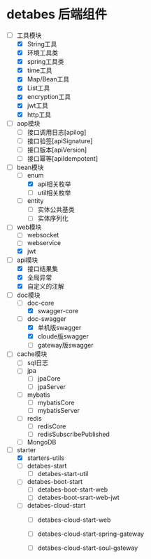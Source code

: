 # detabes 后端组件
* [ ] 工具模块
    - [x] String工具
    - [x] 环境工具类 
    - [x] spring工具类 
    - [x] time工具
    - [x] Map/Bean工具
    - [x] List工具
    - [x] encryption工具
    - [x] jwt工具
    - [x] http工具
    
* [ ] aop模块
    - [ ] 接口调用日志[apilog] 
    - [ ] 接口验签[apiSignature]
    - [ ] 接口版本[apiVersion]
    - [ ] 接口幂等[apiIdempotent]  
    
* [ ] bean模块
    - [ ] enum
        - [x] api相关枚举
        - [ ] util相关枚举
    - [ ] entity
        - [ ] 实体公共基类
        - [ ] 实体序列化
            
* [ ] web模块    
    - [ ] websocket
    - [ ] webservice
    - [x] jwt
    
* [ ] api模块
    - [x] 接口结果集
    - [x] 全局异常
    - [x] 自定义的注解
 
* [ ] doc模块
    - [ ] doc-core
        - [x] swagger-core
    - [ ] doc-swagger
        - [x] 单机版swagger
        - [x] cloude版swagger
        - [ ] gateway版swagger
 
* [ ] cache模块
    - [ ] sql日志
    - [ ] jpa
        - [ ] jpaCore
        - [ ] jpaServer
    - [ ] mybatis
        - [ ] mybatisCore
        - [ ] mybatisServer
    - [ ] redis
        - [ ] redisCore
        - [ ] redisSubscribePublished
    - [ ] MongoDB
    
* [ ] starter
    - [x] starters-utils
    - [ ] detabes-start
        - [ ] detabes-start-util
    - [ ] detabes-boot-start
        - [ ] detabes-boot-start-web
        - [ ] detabes-boot-srart-web-jwt
    - [ ] detabes-cloud-start
        - [ ] detabes-cloud-start-web
        - [ ] detabes-cloud-start-spring-gateway
        - [ ] detabes-cloud-start-soul-gateway
    
    
    
    
